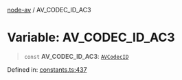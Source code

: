 [node-av](../globals.md) / AV\_CODEC\_ID\_AC3

# Variable: AV\_CODEC\_ID\_AC3

> `const` **AV\_CODEC\_ID\_AC3**: [`AVCodecID`](../type-aliases/AVCodecID.md)

Defined in: [constants.ts:437](https://github.com/seydx/av/blob/f8631fc881b394300b1479f511d55cf1c370a87f/src/constants/constants.ts#L437)
